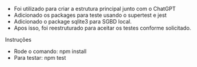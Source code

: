 - Foi utilizado para criar a estrutura principal junto com o ChatGPT
- Adicionado os packages para teste usando o supertest e jest
- Adicionado o package sqlite3 para SGBD local.
- Apos isso, foi reestruturado para aceitar os testes conforme solicitado.

Instruções
- Rode o comando:  npm install
- Para testar: npm test